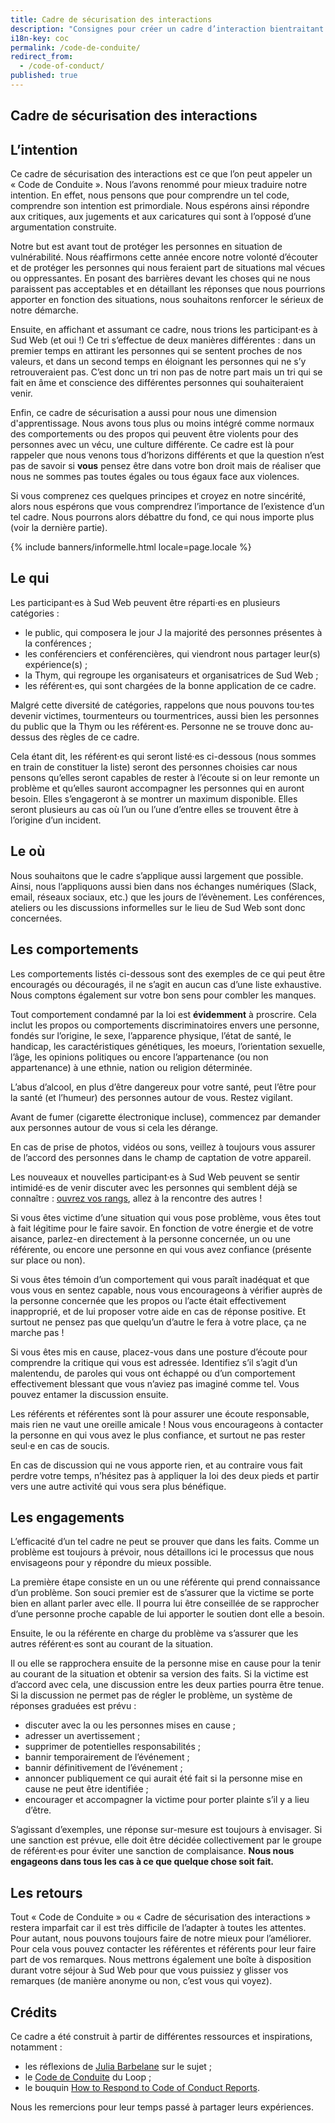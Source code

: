 ```yaml
---
title: Cadre de sécurisation des interactions
description: "Consignes pour créer un cadre d’interaction bientraitant et protecteur"
i18n-key: coc
permalink: /code-de-conduite/
redirect_from:
  - /code-of-conduct/
published: true
---
```


<section class="section">
  <div class="wrapper" markdown="1">

# Cadre de sécurisation des interactions

## L’intention

Ce cadre de sécurisation des interactions est ce que l’on peut appeler un «&nbsp;Code de Conduite&nbsp;». Nous l’avons renommé pour mieux traduire notre intention. En effet, nous pensons que pour comprendre un tel code, comprendre son intention est primordiale. Nous espérons ainsi répondre aux critiques, aux jugements et aux caricatures qui sont à l’opposé d’une argumentation construite.

Notre but est avant tout de protéger les personnes en situation de vulnérabilité. Nous réaffirmons cette année encore notre volonté d’écouter et de protéger les personnes qui nous feraient part de situations mal vécues ou oppressantes. En posant des barrières devant les choses qui ne nous paraissent pas acceptables et en détaillant les réponses que nous pourrions apporter en fonction des situations, nous souhaitons renforcer le sérieux de notre démarche.

Ensuite, en affichant et assumant ce cadre, nous trions les participant·es à Sud Web (et oui&nbsp;!) Ce tri s’effectue de deux manières différentes&nbsp;: dans un premier temps en attirant les personnes qui se sentent proches de nos valeurs, et dans un second temps en éloignant les personnes qui ne s’y retrouveraient pas. C’est donc un tri non pas de notre part mais un tri qui se fait en âme et conscience des différentes personnes qui souhaiteraient venir.

Enfin, ce cadre de sécurisation a aussi pour nous une dimension d'apprentissage. Nous avons tous plus ou moins intégré comme normaux des comportements ou des propos qui peuvent être violents pour des personnes avec un vécu, une culture différente. Ce cadre est là pour rappeler que nous venons tous d’horizons différents et que la question n’est pas de savoir si **vous** pensez être dans votre bon droit mais de réaliser que nous ne sommes pas toutes égales ou tous égaux face aux violences.

Si vous comprenez ces quelques principes et croyez en notre sincérité, alors nous espérons que vous comprendrez l’importance de l’existence d’un tel cadre. Nous pourrons alors débattre du fond, ce qui nous importe plus (voir la dernière partie).

  </div>
</section>

{% include banners/informelle.html locale=page.locale %}

<section class="section">
  <div class="wrapper" markdown="1">

## Le qui

Les participant·es à Sud Web peuvent être réparti·es en plusieurs catégories&nbsp;:

- le public, qui composera le jour J la majorité des personnes présentes à la conférences&nbsp;;
- les conférenciers et conférencières, qui viendront nous partager leur(s) expérience(s)&nbsp;;
- la Thym, qui regroupe les organisateurs et organisatrices de Sud Web&nbsp;;
- les référent·es, qui sont chargées de la bonne application de ce cadre.

Malgré cette diversité de catégories, rappelons que nous pouvons tou·tes devenir victimes, tourmenteurs ou tourmentrices, aussi bien les personnes du public que la Thym ou les référent·es. Personne ne se trouve donc au-dessus des règles de ce cadre.

Cela étant dit, les référent·es qui seront listé·es ci-dessous (nous sommes en train de constituer la liste) seront des personnes choisies car nous pensons qu’elles seront capables de rester à l’écoute si on leur remonte un problème et qu’elles sauront accompagner les personnes qui en auront besoin. Elles s’engageront à se montrer un maximum disponible. Elles seront plusieurs au cas où l’un ou l’une d’entre elles se trouvent être à l’origine d’un incident.

## Le où

Nous souhaitons que le cadre s’applique aussi largement que possible. Ainsi, nous l’appliquons aussi bien dans nos échanges numériques (Slack, email, réseaux sociaux, etc.) que les jours de l’évènement. Les conférences, ateliers ou les discussions informelles sur le lieu de Sud Web sont donc concernées.

## Les comportements

Les comportements listés ci-dessous sont des exemples de ce qui peut être encouragés ou découragés, il ne s’agit en aucun cas d’une liste exhaustive. Nous comptons également sur votre bon sens pour combler les manques.

Tout comportement condamné par la loi est **évidemment** à proscrire. Cela inclut les propos ou comportements discriminatoires envers une personne, fondés sur l’origine, le sexe, l’apparence physique, l’état de santé, le handicap, les caractéristiques génétiques, les moeurs, l’orientation sexuelle, l’âge, les opinions politiques ou encore l’appartenance (ou non appartenance) à une ethnie, nation ou religion déterminée.

L’abus d’alcool, en plus d’être dangereux pour votre santé, peut l’être pour la santé (et l’humeur) des personnes autour de vous. Restez vigilant.

Avant de fumer (cigarette électronique incluse), commencez par demander aux personnes autour de vous si cela les dérange.

En cas de prise de photos, vidéos ou sons, veillez à toujours vous assurer de l’accord des personnes dans le champ de captation de votre appareil.

Les nouveaux et nouvelles participant·es à Sud Web peuvent se sentir intimidé·es de venir discuter avec les personnes qui semblent déjà se connaître&nbsp;: [ouvrez vos rangs](https://www.ericholscher.com/blog/2017/aug/2/pacman-rule-conferences/), allez à la rencontre des autres&nbsp;!

Si vous êtes victime d’une situation qui vous pose problème, vous êtes tout à fait légitime pour le faire savoir. En fonction de votre énergie et de votre aisance, parlez-en directement à la personne concernée, un ou une référente, ou encore une personne en qui vous avez confiance (présente sur place ou non).

Si vous êtes témoin d’un comportement qui vous paraît inadéquat et que vous vous en sentez capable, nous vous encourageons à vérifier auprès de la personne concernée que les propos ou l’acte était effectivement inapproprié, et de lui proposer votre aide en cas de réponse positive. Et surtout ne pensez pas que quelqu’un d’autre le fera à votre place, ça ne marche pas&nbsp;!

Si vous êtes mis en cause, placez-vous dans une posture d’écoute pour comprendre la critique qui vous est adressée. Identifiez s’il s’agit d’un malentendu, de paroles qui vous ont échappé ou d’un comportement effectivement blessant que vous n’aviez pas imaginé comme tel. Vous pouvez entamer la discussion ensuite.

Les référents et référentes sont là pour assurer une écoute responsable, mais rien ne vaut une oreille amicale&nbsp;! Nous vous encourageons à contacter la personne en qui vous avez le plus confiance, et surtout ne pas rester seul·e en cas de soucis.

En cas de discussion qui ne vous apporte rien, et au contraire vous fait perdre votre temps, n’hésitez pas à appliquer la loi des deux pieds et partir vers une autre activité qui vous sera plus bénéfique.

## Les engagements

L’efficacité d’un tel cadre ne peut se prouver que dans les faits. Comme un problème est toujours à prévoir, nous détaillons ici le processus que nous envisageons pour y répondre du mieux possible.

La première étape consiste en un ou une référente qui prend connaissance d’un problème. Son souci premier est de s’assurer que la victime se porte bien en allant parler avec elle. Il pourra lui être conseillée de se rapprocher d’une personne proche capable de lui apporter le soutien dont elle a besoin.

Ensuite, le ou la référente en charge du problème va s’assurer que les autres référent·es sont au courant de la situation.

Il ou elle se rapprochera ensuite de la personne mise en cause pour la tenir au courant de la situation et obtenir sa version des faits. Si la victime est d’accord avec cela, une discussion entre les deux parties pourra être tenue. Si la discussion ne permet pas de régler le problème, un système de réponses graduées est prévu&nbsp;:

- discuter avec la ou les personnes mises en cause&nbsp;;
- adresser un avertissement&nbsp;;
- supprimer de potentielles responsabilités&nbsp;;
- bannir temporairement de l’événement&nbsp;;
- bannir définitivement de l’événement&nbsp;;
- annoncer publiquement ce qui aurait été fait si la personne mise en cause ne peut être identifiée&nbsp;;
- encourager et accompagner la victime pour porter plainte s’il y a lieu d’être.

S’agissant d’exemples, une réponse sur-mesure est toujours à envisager. Si une sanction est prévue, elle doit être décidée collectivement par le groupe de référent·es pour éviter une sanction de complaisance. <strong>Nous nous engageons dans tous les cas à ce que quelque chose soit fait.</strong>

## Les retours

Tout «&nbsp;Code de Conduite&nbsp;» ou «&nbsp;Cadre de sécurisation des interactions&nbsp;» restera imparfait car il est très difficile de l’adapter à toutes les attentes. Pour autant, nous pouvons toujours faire de notre mieux pour l’améliorer. Pour cela vous pouvez contacter les référentes et référents pour leur faire part de vos remarques. Nous mettrons également une boîte à disposition durant votre séjour à Sud Web pour que vous puissiez y glisser vos remarques (de manière anonyme ou non, c’est vous qui voyez).

## Crédits

Ce cadre a été construit à partir de différentes ressources et inspirations, notamment&nbsp;:

- les réflexions de [Julia Barbelane](https://julia-barbelane.github.io/reflexions/#code-of-conduct) sur le sujet ;
- le [Code de Conduite](http://wiki.leloop.org/index.php/Code_de_Conduite) du Loop ;
- le bouquin [How to Respond to Code of Conduct Reports](https://frameshiftconsulting.com/code-of-conduct-book/).

Nous les remercions pour leur temps passé à partager leurs expériences.

  </div>
</section>
